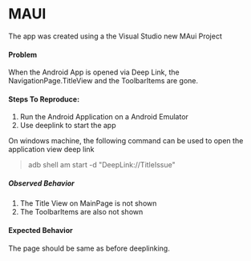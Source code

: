 # MAUI

The app was created using a the Visual Studio new MAui Project

#### Problem

When the Android App is opened via Deep Link, the NavigationPage.TitleView and the ToolbarItems are gone.

#### Steps To Reproduce:

1. Run the Android Application on a Android Emulator
2. Use deeplink to start the app

On windows machine, the following command can be used to open the application view deep link

> adb shell am start -d "DeepLink://TitleIssue"

##### Observed Behavior
 
 1. The Title View on MainPage is not shown
 2. The ToolbarItems are also not shown

#### Expected Behavior

The page should be same as before deeplinking.
